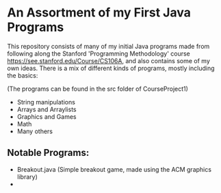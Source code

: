 # An Assortment of my First Java Programs

This repository consists of many of my initial Java programs made from following along the Stanford 'Programming Methodology' course https://see.stanford.edu/Course/CS106A, and also contains some of my own ideas. There is a mix of different kinds of programs, mostly including the basics:

(The programs can be found in the src folder of CourseProject1)

* String manipulations
* Arrays and Arraylists
* Graphics and Games
* Math
* Many others

## Notable Programs:

* Breakout.java (Simple breakout game, made using the ACM graphics library)
* 
